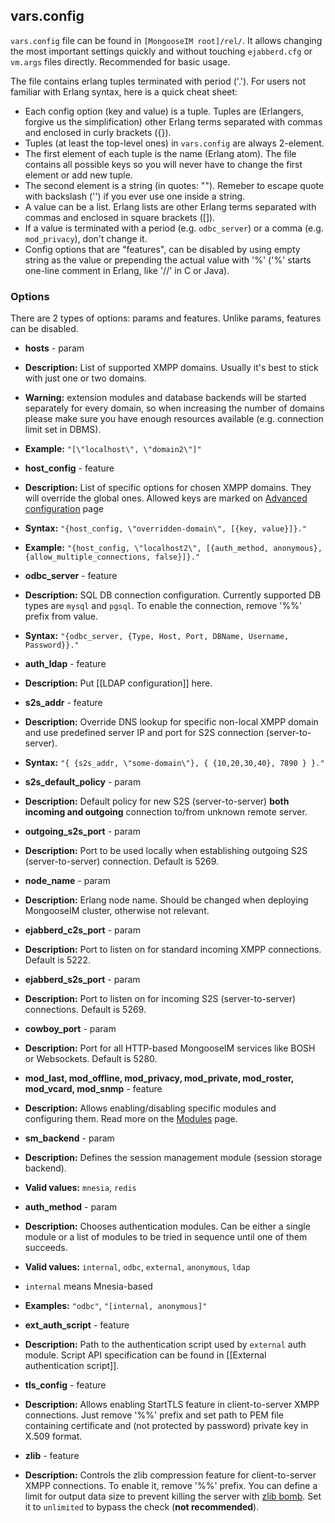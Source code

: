 ## vars.config

`vars.config` file can be found in `[MongooseIM root]/rel/`. It allows changing the most important settings quickly and without touching `ejabberd.cfg` or `vm.args` files directly. Recommended for basic usage.

The file contains erlang tuples terminated with period ('.'). For users not familiar with Erlang syntax, here is a quick cheat sheet:

* Each config option (key and value) is a tuple. Tuples are (Erlangers, forgive us the simplification) other Erlang terms separated with commas and enclosed in curly brackets ({}).
* Tuples (at least the top-level ones) in `vars.config` are always 2-element. 
* The first element of each tuple is the name (Erlang atom). The file contains all possible keys so you will never have to change the first element or add new tuple.
* The second element is a string (in quotes: "").  Remeber to escape quote with backslash ('\') if you ever use one inside a string.
* A value can be a list. Erlang lists are other Erlang terms separated with commas and enclosed in square brackets ([]).
* If a value is terminated with a period (e.g. `odbc_server`) or a comma (e.g. `mod_privacy`), don't change it.
* Config options that are "features", can be disabled by using empty string as the value or prepending the actual value with  '%' ('%' starts one-line comment in Erlang, like '//' in C or Java).

### Options

There are 2 types of options: params and features. Unlike params, features can be disabled.

* **hosts** - param
 * **Description:** List of supported XMPP domains. Usually it's best to stick with just one or two domains.
 * **Warning:** extension modules and database backends will be started separately for every domain, so when increasing the number of domains please make sure you have enough resources available (e.g. connection limit set in DBMS).
 * **Example:** `"[\"localhost\", \"domain2\"]"`

* **host_config** - feature
 * **Description:** List of specific options for chosen XMPP domains. They will override the global ones. Allowed keys are marked on [Advanced configuration](Advanced-configuration.md) page
 
* **Syntax:** `"{host_config, \"overridden-domain\", [{key, value}]}."`
 * **Example:** `"{host_config, \"localhost2\", [{auth_method, anonymous}, {allow_multiple_connections, false}]}." `

* **odbc_server** - feature
 * **Description:** SQL DB connection configuration. Currently supported DB types are `mysql` and `pgsql`. To enable the connection, remove '%%' prefix from value.
 * **Syntax:** `"{odbc_server, {Type, Host, Port, DBName, Username, Password}}."`

* **auth_ldap** - feature
 * **Description:** Put [[LDAP configuration]] here.

* **s2s_addr** - feature
 * **Description:** Override DNS lookup for specific non-local XMPP domain and use predefined server IP and port for S2S connection (server-to-server).
 * **Syntax:** `"{ {s2s_addr, \"some-domain\"}, { {10,20,30,40}, 7890 } }."`

* **s2s_default_policy** - param
 * **Description:** Default policy for new S2S (server-to-server) **both incoming and outgoing** connection to/from unknown remote server. 

* **outgoing_s2s_port** - param
 * **Description:** Port to be used locally when establishing outgoing S2S (server-to-server) connection. Default is 5269.

* **node_name** - param
 * **Description:** Erlang node name. Should be changed when deploying MongooseIM cluster, otherwise not relevant.

* **ejabberd_c2s_port** - param
 * **Description:** Port to listen on for standard incoming XMPP connections. Default is 5222.

* **ejabberd_s2s_port** - param
 * **Description:** Port to listen on for incoming S2S (server-to-server) connections. Default is 5269.

* **cowboy_port** - param
 * **Description:** Port for all HTTP-based MongooseIM services like BOSH or Websockets. Default is 5280.

* **mod_last, mod_offline, mod_privacy, mod_private, mod_roster, mod_vcard, mod_snmp** - feature
 * **Description:** Allows enabling/disabling specific modules and configuring them. Read more on the [Modules](Modules.md) page.

* **sm_backend** - param
 * **Description:** Defines the session management module (session storage backend).
 * **Valid values:** `mnesia`, `redis`

* **auth_method** - param
 * **Description:** Chooses authentication modules. Can be either a single module or a list of modules to be tried in sequence until one of them succeeds.
 * **Valid values:** `internal`, `odbc`, `external`, `anonymous`, `ldap`
 * `internal` means Mnesia-based
 * **Examples:** `"odbc"`, `"[internal, anonymous]"`

* **ext_auth_script** - feature
 * **Description:** Path to the authentication script used by `external` auth module. Script API specification can be found in [[External authentication script]].

* **tls_config** - feature
 * **Description:** Allows enabling StartTLS feature in client-to-server XMPP connections. Just remove '%%' prefix and set path to PEM file containing certificate and (not protected by password) private key in X.509 format.

* **zlib** - feature
 * **Description:** Controls the zlib compression feature for client-to-server XMPP connections. To enable it, remove '%%' prefix. You can define a limit for output data size to prevent killing the server with [zlib bomb](http://xmpp.org/resources/security-notices/uncontrolled-resource-consumption-with-highly-compressed-xmpp-stanzas/). Set it to `unlimited` to bypass the check (**not recommended**).